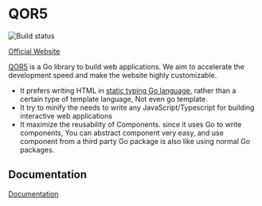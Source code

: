 # QOR5

![Build status](https://github.com/qor5/admin/actions/workflows/go.yml/badge.svg) 

[Official Website](https://qor5.com)

[QOR5](https://qor5.com) is a Go library to build web applications. We aim to accelerate the development speed and make the website highly customizable.

- It prefers writing HTML in [static typing Go language](https://docs.qor5.com/advanced-functions/the-go-html-builder.html), rather than a certain type of template language, Not even go template.
- It try to minify the needs to write any JavaScript/Typescript for building interactive web applications
- It maximize the reusability of Components. since it uses Go to write components, You can abstract component very easy, and use component from a third party Go package is also like using normal Go packages.

## Documentation
[Documentation](https://docs.qor5.com/)

##
